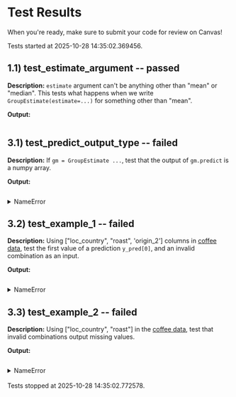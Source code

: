 # Test Results

When you're ready, make sure to submit your code for review on Canvas!

Tests started at 2025-10-28 14:35:02.369456.

## 1.1) test_estimate_argument -- passed
**Description:**
`estimate` argument can't be anything other than "mean" or "median". This tests what happens when we write `GroupEstimate(estimate=...)` for something other than "mean".

**Output:**
```bash

```


## 3.1) test_predict_output_type -- failed
**Description:**
If `gm = GroupEstimate ...`, test that the output of `gm.predict` is a numpy array.

**Output:**
```bash

```
<details>
<summary>NameError</summary>

```python
name 'X_' is not defined
```

</details>

## 3.2) test_example_1 -- failed
**Description:**
Using ["loc_country", "roast", 'origin_2'] columns in [coffee data](https://raw.githubusercontent.com/leontoddjohnson/datasets/refs/heads/main/data/coffee_analysis.csv), test the first value of a prediction `y_pred[0]`, and an invalid combination as an input.

**Output:**
```bash

```
<details>
<summary>NameError</summary>

```python
name 'X_' is not defined
```

</details>

## 3.3) test_example_2 -- failed
**Description:**
Using ["loc_country", "roast"] in the [coffee data](https://raw.githubusercontent.com/leontoddjohnson/datasets/refs/heads/main/data/coffee_analysis.csv), test that invalid combinations output missing values.

**Output:**
```bash

```
<details>
<summary>NameError</summary>

```python
name 'X_' is not defined
```

</details>
<br>Tests stopped at 2025-10-28 14:35:02.772578.